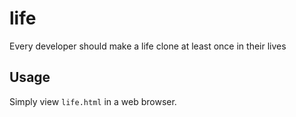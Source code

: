 # life
Every developer should make a life clone at least once in their lives

## Usage
Simply view `life.html` in a web browser.
